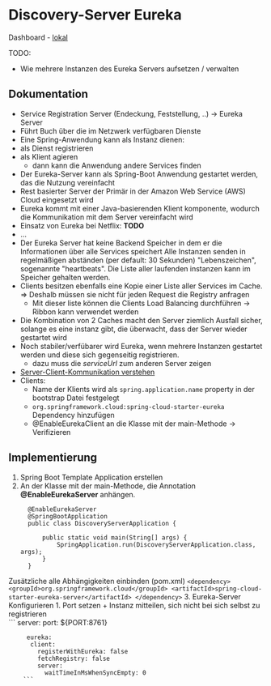 # Discovery-Server Eureka 

Dashboard - [lokal](http://localhost:8761/)

TODO: 
- Wie mehrere Instanzen des Eureka Servers aufsetzen / verwalten 

## Dokumentation
- Service Registration Server (Endeckung, Feststellung, ..) -> Eureka Server
- Führt Buch über die im Netzwerk verfügbaren Dienste
- Eine Spring-Anwendung kann als Instanz dienen:
 - als Dienst registrieren
 - als Klient agieren 
     - dann kann die Anwendung andere Services finden
- Der Eureka-Server kann als Spring-Boot Anwendung gestartet werden, das die Nutzung vereinfacht
- Rest basierter Server der Primär in der Amazon Web Service (AWS) Cloud eingesetzt wird
- Eureka kommt mit einer Java-basierenden Klient komponente, wodurch die Kommunikation mit dem Server vereinfacht wird
- Einsatz von Eureka bei Netflix: **TODO**
- ...
- Der Eureka Server hat keine Backend Speicher in dem er die Informationen über alle Services speichert Alle Instanzen senden in regelmäßigen abständen (per default: 30 Sekunden) "Lebenszeichen", sogenannte "heartbeats". Die Liste aller laufenden instanzen kann im Speicher gehalten werden.
- Clients besitzen ebenfalls eine Kopie einer Liste aller Services im Cache. => Deshalb müssen sie nicht für jeden Request die Registry anfragen
	- Mit dieser liste können die Clients Load Balancing durchführen -> Ribbon kann verwendet werden 
- Die Kombination von 2 Caches macht den Server ziemlich Ausfall sicher, solange es eine instanz gibt, die überwacht, dass der Server wieder gestartet wird
- Noch stabiler/verfübarer wird Eureka, wenn mehrere Instanzen gestartet werden und diese sich gegenseitig registrieren.
	- dazu muss die *serviceUrl* zum anderen Server zeigen
- [Server-Client-Kommunikation verstehen](https://github.com/Netflix/eureka/wiki/Understanding-eureka-client-server-communication)
- Clients:
	- Name der Klients wird als  ```spring.application.name``` property in der bootstrap Datei festgelegt
	- ```org.springframework.cloud:spring-cloud-starter-eureka``` Dependency hinzufügen
	- @EnableEurekaClient an die Klasse mit der main-Methode -> Verifizieren


## Implementierung

1. Spring Boot Template Application erstellen
2. An der Klasse mit der main-Methode, die Annotation **@EnableEurekaServer** anhängen.
	```
	  @EnableEurekaServer
	  @SpringBootApplication
	  public class DiscoveryServerApplication {
	  
	      public static void main(String[] args) {
	          SpringApplication.run(DiscoveryServerApplication.class, args);
	      }
	  }
	```
    	
  Zusätzliche alle Abhängigkeiten einbinden (pom.xml)
	```
	    <dependency>
			<groupId>org.springframework.cloud</groupId>
			<artifactId>spring-cloud-starter-eureka-server</artifactId>
		</dependency>
	```
3. Eureka-Server Konfigurieren
	1. Port setzen + Instanz mitteilen, sich nicht bei sich selbst zu registrieren  	
		```
		server:
		  port: ${PORT:8761}
		  
		 eureka:
		  client:
		    registerWithEureka: false
		    fetchRegistry: false
		    server:
		      waitTimeInMsWhenSyncEmpty: 0
		```
